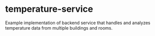 # temperature-service
Example implementation of backend service that handles and analyzes temperature data from multiple buildings and rooms.
